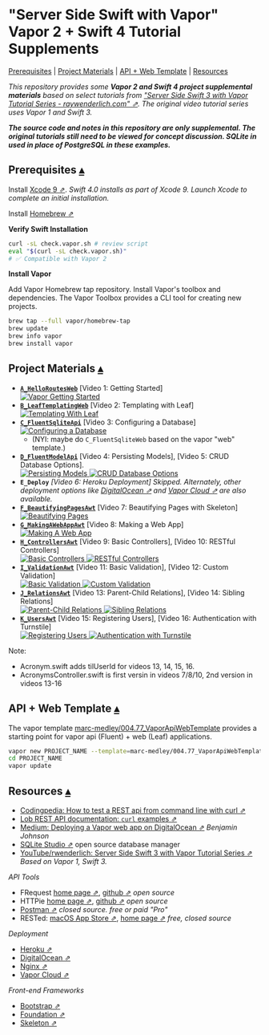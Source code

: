 "Server Side Swift with Vapor"<br>Vapor 2 + Swift 4 Tutorial Supplements
==========================

<a id="toc"></a>
[Prerequisites](#Prerequisites) | 
[Project Materials](#ProjectMaterials) | 
[API + Web Template](#ApiWebTemplate) | 
[Resources](#Resources)

_This repository provides some **Vapor 2 and Swift 4 project supplemental materials** based on select tutorials from ["Server Side Swift 3 with Vapor Tutorial Series - raywenderlich.com" ⇗](https://www.youtube.com/playlist?list=PL23Revp-82LIXIrfus8YdqxanjaiIOUaH). The original video tutorial series uses Vapor 1 and Swift 3._  

**_The source code and notes in this repository are only supplemental. The original tutorials still need to be viewed for concept discussion. SQLite in used in place of PostgreSQL in these examples._**

Prerequisites <a id="Prerequisites">[▴](#toc)</a>
-------------

Install [Xcode 9 ⇗](https://itunes.apple.com/us/app/xcode/id497799835?mt=12). _Swift 4.0 installs as part of Xcode 9. Launch Xcode to complete an initial installation._  

Install [Homebrew ⇗](https://brew.sh/) 

**Verify Swift Installation**

``` sh
curl -sL check.vapor.sh # review script
eval "$(curl -sL check.vapor.sh)"
# ✅ Compatible with Vapor 2
``` 

**Install Vapor**

Add Vapor Homebrew tap repository. Install Vapor's toolbox and dependencies.  The Vapor Toolbox provides a CLI tool for creating new projects.

``` sh
brew tap --full vapor/homebrew-tap
brew update
brew info vapor
brew install vapor
``` 

Project Materials <a id="ProjectMaterials">[▴](#toc)</a>
--------

* [**`A_HelloRoutesWeb`**](https://github.com/VaporExamplesLab/ServerSideSwift_A_HelloRoutesWeb) [Video 1: Getting Started]   
    [![](https://i.ytimg.com/vi/Gj9kZnWajBE/mqdefault.jpg "Vapor Getting Started") ](https://github.com/VaporExamplesLab/ServerSideSwift_A_HelloRoutesWeb)
* [**`B_LeafTemplatingWeb`**](https://github.com/VaporExamplesLab/ServerSideSwift_B_LeafTemplatingWeb) [Video 2: Templating with Leaf]  
    [![](https://i.ytimg.com/vi/KZX5VN5uHB0/mqdefault.jpg "Templating With Leaf") ](https://github.com/VaporExamplesLab/ServerSideSwift_B_LeafTemplatingWeb)
* [**`C_FluentSqliteApi`**](https://github.com/VaporExamplesLab/ServerSideSwift_C_FluentSqliteApi) [Video 3: Configuring a Database]   
    [![](https://i.ytimg.com/vi/qyj1xv4YVxU/mqdefault.jpg "Configuring a Database") ](https://github.com/VaporExamplesLab/ServerSideSwift_C_FluentSqliteApi)  
    * (NYI: maybe do `C_FluentSqliteWeb` based on the vapor "web" template.)  
* [**`D_FluentModelApi`**](https://github.com/VaporExamplesLab/ServerSideSwift_D_FluentModelApi) [Video 4: Persisting Models], [Video 5: CRUD Database Options].  
    [![](https://i.ytimg.com/vi/9ig7pVizpP8/mqdefault.jpg "Persisting Models") ](https://github.com/VaporExamplesLab/ServerSideSwift_D_FluentModelApi)[![](https://i.ytimg.com/vi/09w5vw_SsTQ/mqdefault.jpg "CRUD Database Options") ](https://github.com/VaporExamplesLab/ServerSideSwift_D_FluentModelApi) 
* **`E_Deploy`**[](https://github.com/VaporExamplesLab/ServerSideSwift_E_Deploy) _[Video 6: Heroku Deployment] Skipped. Alternately, other deployment options like [DigitalOcean ⇗](https://medium.com/@BenjaminKJohnson/deploying-a-vapor-web-app-on-digitalocean-3bdeb4f504de) and [Vapor Cloud ⇗](https://vapor.cloud/) are also available._ 
* [**`F_BeautifyingPagesAwt`**](https://github.com/VaporExamplesLab/ServerSideSwift_F_BeautifyingPagesAwt) [Video 7: Beautifying Pages with Skeleton]   
    [![](https://i.ytimg.com/vi/x20XMYldIBE/mqdefault.jpg "Beautifying Pages") ](https://github.com/VaporExamplesLab/ServerSideSwift_F_BeautifyingPagesAwt)     
    <!-- NYI: Bootstrap, MathJAX, Highlight.js -->
* [**`G_MakingAWebAppAwt`**](https://github.com/VaporExamplesLab/ServerSideSwift_G_MakingAWebAppAwt) [Video 8: Making a Web App]  
    [![](https://i.ytimg.com/vi/-Nz68TaJsXI/mqdefault.jpg "Making A Web App") ](https://github.com/VaporExamplesLab/ServerSideSwift_G_MakingAWebAppAwt) 
* [**`H_ControllersAwt`**](https://github.com/VaporExamplesLab/ServerSideSwift_H_ControllersAwt) [Video 9: Basic Controllers], [Video 10: RESTful Controllers]  
    [![](https://i.ytimg.com/vi/g3w9u_xKNPo/mqdefault.jpg "Basic Controllers") ](https://github.com/VaporExamplesLab/ServerSideSwift_H_ControllersAwt) [![](https://i.ytimg.com/vi/K45UE3EN3X4/mqdefault.jpg "RESTful Controllers") ](https://github.com/VaporExamplesLab/ServerSideSwift_H_ControllersAwt) 
* [**`I_ValidationAwt`**](https://github.com/VaporExamplesLab/ServerSideSwift_I_ValidationAwt) [Video 11: Basic Validation], [Video 12: Custom Validation]  
    [![](https://i.ytimg.com/vi/s_JV3tP9rVs/mqdefault.jpg "Basic Validation") ](https://github.com/VaporExamplesLab/ServerSideSwift_I_ValidationAwt) [![](https://i.ytimg.com/vi/_No50xoCZZE/mqdefault.jpg "Custom Validation") ](https://github.com/VaporExamplesLab/ServerSideSwift_I_ValidationAwt) 
* [**`J_RelationsAwt`**](https://github.com/VaporExamplesLab/ServerSideSwift_J_RelationsAwt) [Video 13: Parent-Child Relations], [Video 14: Sibling Relations]  
    [![](https://i.ytimg.com/vi/acDMbAhHTbI/mqdefault.jpg "Parent-Child Relations") ](https://github.com/VaporExamplesLab/ServerSideSwift_J_RelationsAwt) [![](https://i.ytimg.com/vi/FNefMUPsITY/mqdefault.jpg "Sibling Relations") ](https://github.com/VaporExamplesLab/ServerSideSwift_J_RelationsAwt)
* [**`K_UsersAwt`**](https://github.com/VaporExamplesLab/ServerSideSwift_K_UsersAwt) [Video 15: Registering Users], [Video 16: Authentication with Turnstile]  
    [![](https://i.ytimg.com/vi/mAiZTB-ZEDY/mqdefault.jpg "Registering Users") ](https://github.com/VaporExamplesLab/ServerSideSwift_K_UsersAwt) [![](https://i.ytimg.com/vi/gmD59CRcXtQ/mqdefault.jpg "Authentication with Turnstile") ](https://github.com/VaporExamplesLab/ServerSideSwift_K_UsersAwt)

Note: 

* Acronym.swift adds tilUserId for videos 13, 14, 15, 16.
* AcronymsController.swift is first versin in videos 7/8/10, 2nd version in videos 13-16

API + Web Template <a id="ApiWebTemplate">[▴](#toc)</a>
-------------

The vapor template [marc-medley/004.77_VaporApiWebTemplate](https://github.com/marc-medley/004.77_VaporApiWebTemplate) provides a starting point for vapor api (Fluent) + web (Leaf) applications. 

``` sh
vapor new PROJECT_NAME --template=marc-medley/004.77_VaporApiWebTemplate
cd PROJECT_NAME
vapor update
```

<a id="Resources"></a>
Resources [▴](#toc)
---------

* [Codingpedia: How to test a REST api from command line with curl ⇗](http://www.codingpedia.org/ama/how-to-test-a-rest-api-from-command-line-with-curl/)
* [Lob REST API documentation: `curl` examples ⇗](https://lob.com/docs)
* [Medium: Deploying a Vapor web app on DigitalOcean ⇗](https://medium.com/@BenjaminKJohnson/deploying-a-vapor-web-app-on-digitalocean-3bdeb4f504de) _Benjamin Johnson_
* [SQLite Studio ⇗](https://sqlitestudio.pl) open source database manager
* [YouTube/rwenderlich: Server Side Swift 3 with Vapor Tutorial Series ⇗](https://www.youtube.com/playlist?list=PL23Revp-82LIXIrfus8YdqxanjaiIOUaH) _Based on Vapor 1, Swift 3._

_API Tools_

* FRequest [home page ⇗](https://github.com/random-guy/FRequest), [github ⇗](https://github.com/random-guy/FRequest) _open source_
* HTTPie [home page ⇗](https://httpie.org/), [github ⇗](https://github.com/jakubroztocil/httpie) _open source_
* [Postman ⇗](https://www.getpostman.com/) _closed source. free or paid "Pro"_
* RESTed: [macOS App Store ⇗](https://itunes.apple.com/us/app/rested-simple-http-requests/id421879749), [home page ⇗](http://www.helloresolven.com/portfolio/rested/) _free, closed source_

_Deployment_

* [Heroku ⇗](https://blog.codeship.com/how-to-deploy-nginx-on-heroku/)
* [DigitalOcean ⇗](https://medium.com/@BenjaminKJohnson/deploying-a-vapor-web-app-on-digitalocean-3bdeb4f504de)
* [Nginx ⇗](https://docs.vapor.codes/2.0/deploy/nginx/)
* [Vapor Cloud ⇗](https://vapor.cloud/)

_Front-end Frameworks_

* [Bootstrap ⇗](http://getbootstrap.com/)
* [Foundation ⇗](https://foundation.zurb.com/)
* [Skeleton ⇗](http://getskeleton.com) 
